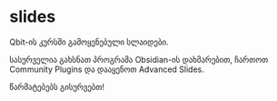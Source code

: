 # slides

Qbit-ის კურსში გამოყენებული სლაიდები.

სასურველია გახსნათ პროგრამა Obsidian-ის დახმარებით, ჩართოთ Community Plugins და დააყენოთ Advanced Slides.

წარმატებებს გისურვებთ!
